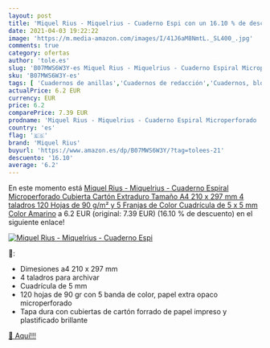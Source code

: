 ```yaml
---
layout: post
title: 'Miquel Rius - Miquelrius - Cuaderno Espi con un 16.10 % de descuento'
date: 2021-04-03 19:22:22
image: 'https://m.media-amazon.com/images/I/41J6aM8NmtL._SL400_.jpg'
comments: true
category: ofertas
author: 'tole.es'
slug: 'B07MWS6W3Y-es Miquel Rius - Miquelrius - Cuaderno Espiral Microperforado...'
sku: 'B07MWS6W3Y-es'
tags: [ 'Cuadernos de anillas','Cuadernos de redacción','Cuadernos, blocs de notas y diarios','Oficina y papelería','Productos de papel para oficina','miquel','miquel rius','miquelrius','rius', ]
actualPrice: 6.2 EUR
currency: EUR
price: 6.2
comparePrice: 7.39 EUR
prodname: 'Miquel Rius - Miquelrius - Cuaderno Espiral Microperforado  Cubierta Cartón Extraduro  Tamaño A4 210 x 297 mm  4 taladros  120 Hojas de 90 g/m² y 5 Franjas de Color  Cuadrícula de 5 x 5 mm  Color Amarino'
country: 'es'
flag: '🇪🇸'
brand: 'Miquel Rius'
buyurl: 'https://www.amazon.es/dp/B07MWS6W3Y/?tag=tolees-21'
descuento: '16.10'
average: '6.2'
---
```


En este momento está [Miquel Rius - Miquelrius - Cuaderno Espiral Microperforado  Cubierta Cartón Extraduro  Tamaño A4 210 x 297 mm  4 taladros  120 Hojas de 90 g/m² y 5 Franjas de Color  Cuadrícula de 5 x 5 mm  Color Amarino](https://www.amazon.es/dp/B07MWS6W3Y/?tag=tolees-21) a 6.2 EUR (original: 7.39 EUR) (16.10 %  de descuento) en el siguiente enlace!

[![Miquel Rius - Miquelrius - Cuaderno Espi](https://m.media-amazon.com/images/I/41J6aM8NmtL._SL400_.jpg)](https://www.amazon.es/dp/B07MWS6W3Y/?tag=tolees-21)

🔎:

- Dimesiones a4 210 x 297 mm
- 4 taladros para archivar
- Cuadrícula de 5 mm
- 120 hojas de 90 gr con 5 banda de color, papel extra opaco microperforado
- Tapa dura con cubiertas de cartón forrado de papel impreso y plastificado brillante

[🛒 Aquí!!!](https://www.amazon.es/dp/B07MWS6W3Y/?tag=tolees-21)
